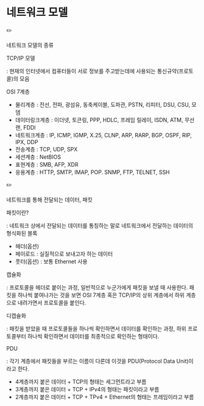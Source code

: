 # 네트워크 모델

<aside>
✏️

네트워크 모델의 종류

TCP/IP 모델

: 현재의 인터넷에서 컴퓨터들이 서로 정보를 주고받는데에 사용되는 통신규약(프로토콜)의 모음

OSI 7계층

- 물리계층 : 전선, 전파, 광섬유, 동축케이블, 도파관, PSTN, 리피터, DSU, CSU, 모뎀
- 데이터링크계층 : 이더넷, 토큰링, PPP, HDLC, 프레임 릴레이, ISDN, ATM, 무선랜, FDDI
- 네트워크계층 : IP, ICMP, IGMP, X.25, CLNP, ARP, RARP, BGP, OSPF, RIP, IPX, DDP
- 전송계층 : TCP, UDP, SPX
- 세션계층 : NetBIOS
- 표현계층 : SMB, AFP, XDR
- 응용계층 : HTTP, SMTP, IMAP, POP. SNMP, FTP, TELNET, SSH
</aside>

<aside>
✏️

네트워크를 통해 전달되는 데이터, 패킷

패킷이란?

: 네트워크 상에서 전달되는 데이터를 통칭하는 말로 네트워크에서 전달하는 데이터의 형식화된 블록

- 헤더(옵션)
- 페이로드 : 실질적으로 보내고자 하는 데이터
- 풋터(옵션) : 보통 Ethernet 사용

캡슐화

: 프로토콜을 헤더로 붙이는 과정, 일반적으로 누군가에게 패킷을 보낼 때 사용한다. 패킷을 하나씩 붙여나가는 것을 보면 OSI 7계층 혹은 TCP/IP의 상위 계층에서 하위 계층으로 내려가면서 프로토콜을 붙인다.

디캡슐화

: 패킷을 받았을 때 프로토콜들을 하나씩 확인하면서 데이터를 확인하는 과정, 하위 프로토콜부터 하나씩 확인하면서 데이터를 최종적으로 확인하는 형태이다.

PDU

: 각기 계층에서 패킷들을 부르는 이름이 다른데 이것을 PDU(Protocol Data Unit)이라고 한다.

- 4계층까지 붙은 데이터 + TCP의 형태는 세그먼트라고 부름
- 3계층까지 붙은 데이터 + TCP + IPv4의 형태는 패킷이라고 부름
- 2계층까지 붙은 데이터 + TCP  + TPv4 + Ethernet의 형태는 프레임이라고 부름

</aside>